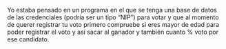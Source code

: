 Yo estaba pensado en un programa en el que se tenga una base de datos de las credenciales (podría ser un tipo “NIP”) para votar y que al momento de querer registrar tu voto primero compruebe si eres mayor de edad para poder registrar el voto y así sacar al ganador y también cuanto % voto por ese candidato.
